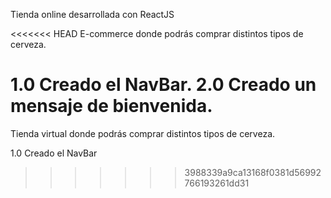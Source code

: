 Tienda online desarrollada con ReactJS

<<<<<<< HEAD
E-commerce donde podrás comprar distintos tipos de cerveza.

1.0 Creado el NavBar.
2.0 Creado un mensaje de bienvenida.
=======
Tienda virtual donde podrás comprar distintos tipos de cerveza.

1.0 Creado el NavBar
>>>>>>> 3988339a9ca13168f0381d56992766193261dd31
